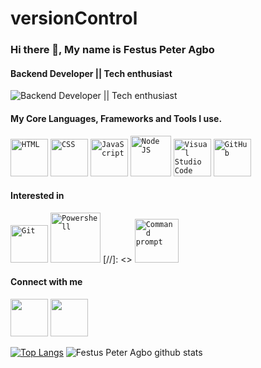 # versionControl
### Hi there 👋, My name is Festus Peter Agbo
#### Backend Developer || Tech enthusiast
![Backend Developer || Tech enthusiast](/images/github-header-image.png)





 #### My Core Languages, Frameworks and Tools I use.
<code><img src="images/html.jpg" width="60" title="HTML" /></code>
<code><img src="images/css.jpg" width="60" title="CSS" /></code>
<code><img src="images/javascript.png" width="60" title="JavaScript" /></code>
<code><img src="images/nodejs.jpg" width="65" title="Node JS" /></code>
<code><img src="images/visualstudio.svg" width="60" title="Visual Studio Code" /></code>
<code><img src="images/github.jpg" width="60" title="GitHub" /></code>


#### Interested in
<code><img src="images/git.jpg" width="60" title="Git" /></code>
<code><img src="images/power.png" width="80" title="Powershell" /></code>
[//]: <> <code><img src="images/command.png" width="70" title="Command prompt" /></code>

#### Connect with me 
<a href="https://www.linkedin.com/in/festus-agbo-39b404190/"><img src="images/linkedin.png" width="60" /></a>
<a href="https://twitter.com/festuspete"><img src="images/twitter.png" width="60" /></a>

[![Top Langs](https://github-readme-stats.vercel.app/api/top-langs/?username=festuspete&layout=compact)](https://github.com/festuspete/github-readme-stats)
![Festus Peter Agbo github stats](https://github-readme-stats.vercel.app/api?username=festuspete)
